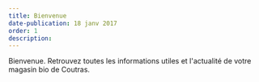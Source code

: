 ```yaml
---
title: Bienvenue
date-publication: 18 janv 2017
order: 1
description:
---
```



<span>Bienvenue</span>. Retrouvez toutes les informations utiles et l'actualité de votre magasin bio de Coutras. 

